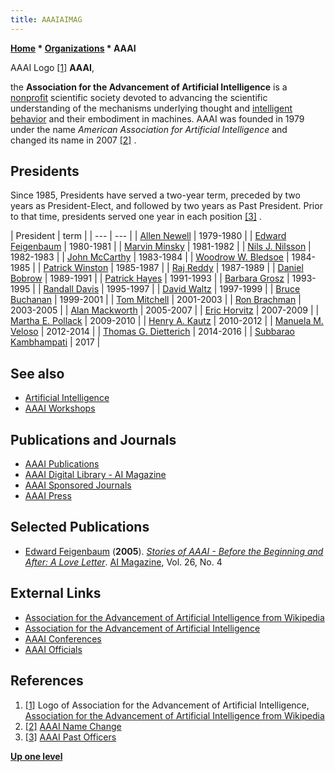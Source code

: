```yaml
---
title: AAAIAIMAG
---
```

**[Home](Home "Home") * [Organizations](Organizations "Organizations") * AAAI**

[](https://en.wikipedia.org/wiki/File:Association_for_the_Advancement_of_Artificial_Intelligence.svg) AAAI Logo <a id="cite-note-1" href="#cite-ref-1">[1]</a>
**AAAI**,

the **Association for the Advancement of Artificial Intelligence** is a [nonprofit](https://en.wikipedia.org/wiki/Non-profit_organization) scientific society devoted to advancing the scientific understanding of the mechanisms underlying thought and [intelligent behavior](Artificial_Intelligence "Artificial Intelligence") and their embodiment in machines. AAAI was founded in 1979 under the name *American Association for Artificial Intelligence* and changed its name in 2007 <a id="cite-note-2" href="#cite-ref-2">[2]</a> .

## Presidents

Since 1985, Presidents have served a two-year term, preceded by two years as President-Elect, and followed by two years as Past President. Prior to that time, presidents served one year in each position <a id="cite-note-3" href="#cite-ref-3">[3]</a> .

|  President
|  term
|
| --- | --- |
| [Allen Newell](Allen_Newell "Allen Newell") |  1979-1980
|
| [Edward Feigenbaum](Edward_Feigenbaum "Edward Feigenbaum") |  1980-1981
|
| [Marvin Minsky](Marvin_Minsky "Marvin Minsky") |  1981-1982
|
| [Nils J. Nilsson](Mathematician#NilsNilsson "Mathematician") |  1982-1983
|
| [John McCarthy](John_McCarthy "John McCarthy") |  1983-1984
|
| [Woodrow W. Bledsoe](Woodrow_W._Bledsoe "Woodrow W. Bledsoe") |  1984-1985
|
| [Patrick Winston](Patrick_Winston "Patrick Winston") |  1985-1987
|
| [Raj Reddy](Mathematician#RajReddy "Mathematician") |  1987-1989
|
| [Daniel Bobrow](Mathematician#DGBobrow "Mathematician") |  1989-1991
|
| [Patrick Hayes](Mathematician#PHayes "Mathematician") |  1991-1993
|
| [Barbara Grosz](Mathematician#BJGrosz "Mathematician") |  1993-1995
|
| [Randall Davis](Mathematician#RDavis "Mathematician") |  1995-1997
|
| [David Waltz](David_Waltz "David Waltz") |  1997-1999
|
| [Bruce Buchanan](Mathematician#BGBuchanan "Mathematician") |  1999-2001
|
| [Tom Mitchell](Tom_Mitchell "Tom Mitchell") |  2001-2003
|
| [Ron Brachman](https://en.wikipedia.org/wiki/Ronald_J._Brachman) |  2003-2005
|
| [Alan Mackworth](https://en.wikipedia.org/wiki/Alan_Mackworth) |  2005-2007
|
| [Eric Horvitz](Mathematician#EJHorvitz "Mathematician") |  2007-2009
|
| [Martha E. Pollack](Mathematician#MEPollack "Mathematician") |  2009-2010
|
| [Henry A. Kautz](Mathematician#HAKautz "Mathematician") |  2010-2012
|
| [Manuela M. Veloso](Manuela_Veloso "Manuela Veloso") |  2012-2014
|
| [Thomas G. Dietterich](Mathematician#TDietterich "Mathematician") |  2014-2016
|
| [Subbarao Kambhampati](Mathematician#SKambhampati "Mathematician") |  2017
|

## See also

- [Artificial Intelligence](Artificial_Intelligence "Artificial Intelligence")
- [AAAI Workshops](Conferences#AAAI "Conferences")

## Publications and Journals

- [AAAI Publications](http://www.aaai.org/Publications/publications.php)
- [AAAI Digital Library - AI Magazine](http://www.aaai.org/Library/Magazine/magazine-library.php)
- [AAAI Sponsored Journals](http://www.aaai.org/Publications/Journals/sponsored-journals.php)
- [AAAI Press](http://www.aaai.org/Press/press.php)

## Selected Publications

- [Edward Feigenbaum](Edward_Feigenbaum "Edward Feigenbaum") (**2005**). *[Stories of AAAI - Before the Beginning and After: A Love Letter](http://www.aaai.org/ojs/index.php/aimagazine/article/view/1840)*. [AI Magazine](https://www.aaai.org/ojs/index.php/aimagazine/index), Vol. 26, No. 4

## External Links

- [Association for the Advancement of Artificial Intelligence from Wikipedia](https://en.wikipedia.org/wiki/Association_for_the_Advancement_of_Artificial_Intelligence)
- [Association for the Advancement of Artificial Intelligence](http://www.aaai.org/home.html)
- [AAAI Conferences](http://www.aaai.org/Conferences/conferences.php)
- [AAAI Officials](http://www.aaai.org/Organization/officers.php)

## References

1. <a id="cite-ref-1" href="#cite-note-1">[1]</a> Logo of Association for the Advancement of Artificial Intelligence, [Association for the Advancement of Artificial Intelligence from Wikipedia](https://en.wikipedia.org/wiki/Association_for_the_Advancement_of_Artificial_Intelligence)
1. <a id="cite-ref-2" href="#cite-note-2">[2]</a> [AAAI Name Change](http://www.aaai.org/Organization/name-change.php)
1. <a id="cite-ref-3" href="#cite-note-3">[3]</a> [AAAI Past Officers](http://www.aaai.org/Organization/past-officers.php)

**[Up one level](Organizations "Organizations")**

